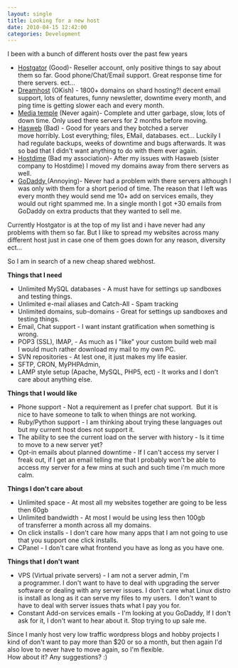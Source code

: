 ```yaml
---
layout: single
title: Looking for a new host 
date: 2010-04-15 12:42:00
categories: Development
---
```

I been with a bunch of different hosts over the past few years
<ul>
	<li><a href="http://www.hostgator.com/">Hostgator</a> (Good)- Reseller account, only positive things to say about them so far. Good phone/Chat/Email support. Great response time for there servers. ect...</li>
	<li><a href="http://www.dreamhost.com/">Dreamhost</a> (OKish) - 1800+ domains on shard hosting?! decent email support, lots of features, funny newsletter, downtime every month, and ping time is getting slower each and every month.</li>
	<li><a href="http://mediatemple.net/">Media temple</a> (Never again)- Complete and utter garbage, slow, lots of down time. Only used there servers for 2 months before moving.</li>
	<li><a href="http://www.hasweb.com/">Hasweb</a> (Bad) - Good for years and they botched a server move horribly. Lost everything; files, EMail, databases. ect... Luckily I had regulate backups, weeks of downtime and bugs afterwards. It was so bad that I didn't want anything to do with them ever again.</li>
	<li><a href="http://www.hostdime.com/">Hostdime</a> (Bad my association)- After my issues with Hasweb (sister company to Hostdime) I moved my domains away from there servers as well.</li>
	<li><a href="http://www.godaddy.com/">GoDaddy </a>(Annoying)- Never had a problem with there servers although I was only with them for a short period of time. The reason that I left was every month they would send me 10+ add on services emails, they would out right spammed me. In a single month I got +30 emails from GoDaddy on extra products that they wanted to sell me.</li>
</ul>
Currently Hostgator is at the top of my list and i have never had any problems with them so far. But I like to spread my websites across many different host just in case one of them goes down for any reason, diversity ect...

So I am in search of a new cheap shared webhost.

<strong>Things that I need</strong>
<ul>
	<li>Unlimited MySQL databases - A must have for settings up sandboxes and testing things.</li>
	<li>Unlimited e-mail aliases and Catch-All - Spam tracking</li>
	<li>Unlimited domains, sub-domains - Great for settings up sandboxes and testing things.</li>
	<li>Email, Chat support - I want instant gratification when something is wrong.</li>
	<li>POP3 (SSL), IMAP, - As much as I "like" your custom build web mail I would much rather download my mail to my own PC.</li>
	<li>SVN repositories - At lest one, it just makes my life easier.</li>
	<li>SFTP, CRON, MyPHPAdmin,</li>
	<li>LAMP style setup (Apache, MySQL, PHP5, ect) - It works and I don't care about anything else.</li>
</ul>
<strong>Things that I would like </strong>
<ul>
	<li>Phone support - Not a requirement as I prefer chat support.  But it is nice to have someone to talk to when things are not working.</li>
	<li>Ruby/Python support - I am thinking about trying these languages out but my current host does not support it.</li>
	<li>The ability to see the current load on the server with history - Is it time to move to a new server yet?</li>
	<li>Opt-in emails about planned downtime - If I can't access my server I freak out, if I get an email telling me that I probably won't be able to access my server for a few mins at such and such time i'm much more calm.</li>
</ul>
<strong>Things I don't care about </strong>
<ul>
	<li>Unlimited space - At most all my websites together are going to be less then 60gb</li>
	<li>Unlimited bandwidth - At most I would be using less then 100gb of transferrer a month across all my domains.</li>
	<li>On click installs - I don't care how many apps that I am not going to use that you support one click installs.</li>
	<li>CPanel - I don't care what frontend you have as long as you have one.</li>
</ul>
<strong>Things that I don't want </strong>
<ul>
	<li>VPS (Virtual private servers) - I am not a server admin, I'm a programmer. I don't want to have to deal with upgrading the server software or dealing with any server issues. I don't care what Linux distro is install as long as it can serve my files to my users.  I don't want to have to deal with server issues thats what I pay you for.</li>
	<li>Constant Add-on services emails - I'm looking at you GoDaddy, If I don't ask for it, I don't want to hear about it. Stop trying to up sale me.</li>
</ul>
Since I manly host very low traffic wordpress blogs and hobby projects I kind of don't want to pay more than $20 or so a month, but then again I'd also love to never have to move again, so I'm flexible.
<div id="_mcePaste">How about it? Any suggestions? :)</div>
